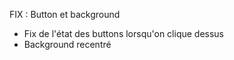 FIX : Button et background

- Fix de l'état des buttons lorsqu'on clique dessus
- Background recentré
